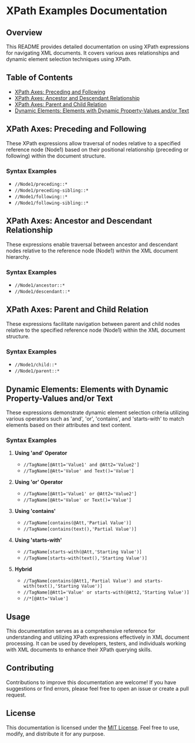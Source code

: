 # XPath Examples Documentation

## Overview
This README provides detailed documentation on using XPath expressions for navigating XML documents. It covers various axes relationships and dynamic element selection techniques using XPath.

## Table of Contents
- [XPath Axes: Preceding and Following](#xpath-axes-preceding-and-following)
- [XPath Axes: Ancestor and Descendant Relationship](#xpath-axes-ancestor-and-descendant-relationship)
- [XPath Axes: Parent and Child Relation](#xpath-axes-parent-and-child-relation)
- [Dynamic Elements: Elements with Dynamic Property-Values and/or Text](#dynamic-elements-elements-with-dynamic-property-values-andor-text)

## XPath Axes: Preceding and Following
These XPath expressions allow traversal of nodes relative to a specified reference node (Node1) based on their positional relationship (preceding or following) within the document structure.

### Syntax Examples
- `//Node1/preceding::*`
- `//Node1/preceding-sibling::*`
- `//Node1/following::*`
- `//Node1/following-sibling::*`

## XPath Axes: Ancestor and Descendant Relationship
These expressions enable traversal between ancestor and descendant nodes relative to the reference node (Node1) within the XML document hierarchy.

### Syntax Examples
- `//Node1/ancestor::*`
- `//Node1/descendant::*`

## XPath Axes: Parent and Child Relation
These expressions facilitate navigation between parent and child nodes relative to the specified reference node (Node1) within the XML document structure.

### Syntax Examples
- `//Node1/child::*`
- `//Node1/parent::*`

## Dynamic Elements: Elements with Dynamic Property-Values and/or Text
These expressions demonstrate dynamic element selection criteria utilizing various operators such as 'and', 'or', 'contains', and 'starts-with' to match elements based on their attributes and text content.

### Syntax Examples
1. **Using 'and' Operator**
   - `//TagName[@Att1='Value1' and @Att2='Value2']`
   - `//TagName[@Att='Value' and Text()='Value']`

2. **Using 'or' Operator**
   - `//TagName[@Att1='Value1' or @Att2='Value2']`
   - `//TagName[@Att='Value' or Text()='Value']`

3. **Using 'contains'**
   - `//TagName[contains(@Att,'Partial Value')]`
   - `//TagName[contains(text(),'Partial Value')]`

4. **Using 'starts-with'**
   - `//TagName[starts-with(@Att,'Starting Value')]`
   - `//TagName[starts-with(text(),'Starting Value')]`

5. **Hybrid**
   - `//TagName[contains(@Att1,'Partial Value') and starts-with(text(),'Starting Value')]`
   - `//TagName[@Att1='Value' or starts-with(@Att2,'Starting Value')]`
   - `//*[@Att='Value']`

## Usage
This documentation serves as a comprehensive reference for understanding and utilizing XPath expressions effectively in XML document processing. It can be used by developers, testers, and individuals working with XML documents to enhance their XPath querying skills.

## Contributing
Contributions to improve this documentation are welcome! If you have suggestions or find errors, please feel free to open an issue or create a pull request.

## License
This documentation is licensed under the [MIT License](LICENSE). Feel free to use, modify, and distribute it for any purpose.
